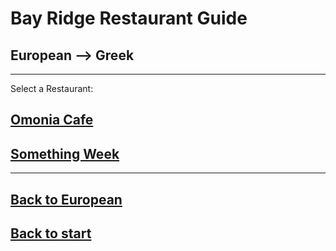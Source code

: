 # Bay Ridge Restaurant Guide
## European --> Greek
---
Select a Restaurant:
## [Omonia Cafe](https://omoniacafe.com/)
## [Something Week](https://www.somethingreekonline.com/)
---
## [Back to European](../European.md)
## [Back to start](../home.md)
